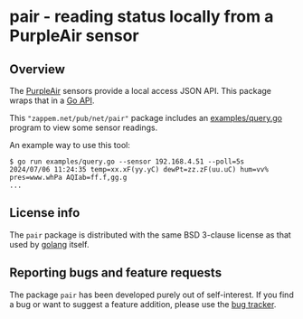 # pair - reading status locally from a PurpleAir sensor

## Overview

The [PurpleAir](https://purpleair.com) sensors provide a local access
JSON API.  This package wraps that in a [Go
API](https://pkg.go.dev/zappem.net/pub/net/pair).

This `"zappem.net/pub/net/pair"` package includes an
[examples/query.go](examples/query.go) program to view some sensor
readings.

An example way to use this tool:
```
$ go run examples/query.go --sensor 192.168.4.51 --poll=5s
2024/07/06 11:24:35 temp=xx.xF(yy.yC) dewPt=zz.zF(uu.uC) hum=vv% pres=www.whPa AQIab=ff.f,gg.g
...
```

## License info

The `pair` package is distributed with the same BSD 3-clause license
as that used by [golang](https://golang.org/LICENSE) itself.

## Reporting bugs and feature requests

The package `pair` has been developed purely out of self-interest. If
you find a bug or want to suggest a feature addition, please use the
[bug tracker](https://github.com/tinkerator/pair/issues).
